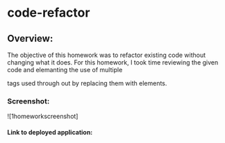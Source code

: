 # code-refactor

## Overview:

The objective of this homework was to refactor existing code without changing what it does.
For this homework, I took time reviewing the given code and elemanting the use of multiple <div> tags used through out by replacing them with elements. 

### Screenshot:

![1homeworkscreenshot]

#### Link to deployed application: